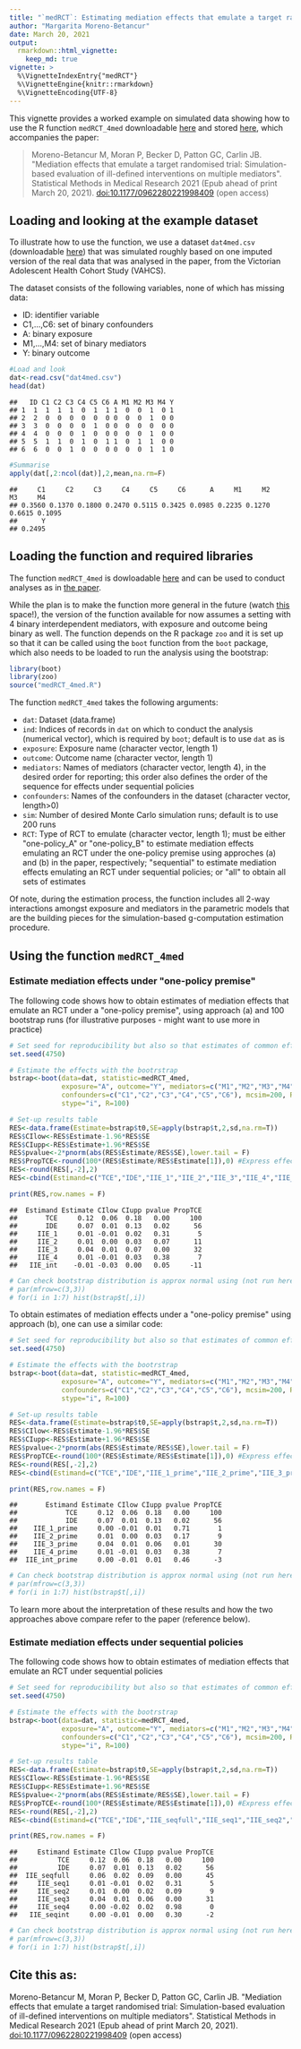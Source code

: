 ```yaml
---
title: "`medRCT`: Estimating mediation effects that emulate a target randomized controlled trial (RCT)"
author: "Margarita Moreno-Betancur"
date: March 20, 2021
output: 
  rmarkdown::html_vignette:
    keep_md: true
vignette: >
  %\VignetteIndexEntry{"medRCT"}
  %\VignetteEngine{knitr::rmarkdown}
  %\VignetteEncoding{UTF-8}
---
```

  
This vignette provides a worked example on simulated data showing how to use the R function `medRCT_4med` downloadable [here](https://raw.githack.com/moreno-betancur/medRCT/master/medRCT_4med.R) and stored [here](https://github.com/moreno-betancur/medRCT), which accompanies the paper: 

>Moreno-Betancur M, Moran P, Becker D, Patton GC, Carlin JB. "Mediation effects that emulate a target randomised trial: Simulation-based evaluation of ill-defined interventions on multiple mediators". Statistical Methods in Medical Research 2021 (Epub ahead of print March 20, 2021). [doi:10.1177/0962280221998409](https://doi.org/10.1177/0962280221998409) (open access)



## Loading and looking at the example dataset

To illustrate how to use the function, we use a dataset `dat4med.csv` (downloadable [here](https://raw.githack.com/moreno-betancur/medRCT/master/dat4med.csv)) that was simulated roughly based on one imputed version of the real data that was analysed in the paper, from the Victorian Adolescent Health Cohort Study (VAHCS).
  
The dataset consists of the following variables, none of which has missing data:

* ID: identifier variable 
* C1,...,C6: set of binary confounders
* A: binary exposure
* M1,...,M4: set of binary mediators
* Y: binary outcome


```r
#Load and look
dat<-read.csv("dat4med.csv")
head(dat)
```

```
##   ID C1 C2 C3 C4 C5 C6 A M1 M2 M3 M4 Y
## 1  1  1  1  1  0  1  1 1  0  0  1  0 1
## 2  2  0  0  0  0  0  0 0  0  0  1  0 0
## 3  3  0  0  0  0  1  0 0  0  0  0  0 0
## 4  4  0  0  0  1  0  0 0  0  0  1  0 0
## 5  5  1  1  0  1  0  1 1  0  1  1  0 0
## 6  6  0  0  1  0  0  0 0  0  0  1  1 0
```

```r
#Summarise
apply(dat[,2:ncol(dat)],2,mean,na.rm=F)
```

```
##     C1     C2     C3     C4     C5     C6      A     M1     M2     M3     M4 
## 0.3560 0.1370 0.1800 0.2470 0.5115 0.3425 0.0985 0.2235 0.1270 0.6615 0.1095 
##      Y 
## 0.2495
```

## Loading the function and required libraries

The function `medRCT_4med` is dowloadable [here](https://raw.githack.com/moreno-betancur/medRCT/master/medRCT_4med.R) and can be used to conduct analyses as in [the paper](https://arxiv.org/abs/1907.06734). 

While the plan is to make the function more general in the future (watch [this](https://github.com/moreno-betancur/medRCT) space!), the version of the function available for now assumes a setting with 4 binary interdependent mediators, with exposure and outcome being binary as well. The function depends on the R package `zoo` and it is set up so that it can be called using the `boot` function from the `boot` package, which also needs to be loaded to run the analysis using the bootstrap: 


```r
library(boot)
library(zoo)
source("medRCT_4med.R")
```

The function `medRCT_4med` takes the following arguments:

* `dat`: Dataset (data.frame)
* `ind`: Indices of records in `dat` on which to conduct the analysis (numerical vector), which is required by `boot`; default is to use `dat` as is
* `exposure`: Exposure name (character vector, length 1)
* `outcome`: Outcome name (character vector, length 1)
* `mediators`: Names of mediators (character vector, length 4), in the desired order for reporting; this order also defines the order of the sequence for effects under sequential policies
* `confounders`: Names of the confounders in the dataset (character vector, length>0)
* `sim`: Number of desired Monte Carlo simulation runs; default is to use 200 runs
* `RCT`: Type of RCT to emulate (character vector, length 1); must be either "one-policy_A" or "one-policy_B" to estimate mediation effects emulating an RCT under the one-policy premise using approches (a) and (b) in the paper, respectively;  "sequential" to estimate mediation effects emulating an RCT under sequential policies; or "all" to obtain all sets of estimates

Of note, during the estimation process, the function includes all 2-way interactions amongst exposure and mediators in the parametric models that are the building pieces for the simulation-based g-computation estimation procedure. 

## Using the function `medRCT_4med` 

### Estimate mediation effects under "one-policy premise"

The following code shows how to obtain estimates of mediation effects that emulate an RCT under a "one-policy premise", using approach (a) and 100 bootstrap runs (for illustrative purposes - might want to use more in practice)

```r
# Set seed for reproducibility but also so that estimates of common effects obtained using either of the RCT options coincide
set.seed(4750) 

# Estimate the effects with the bootrstrap
bstrap<-boot(data=dat, statistic=medRCT_4med, 
             exposure="A", outcome="Y", mediators=c("M1","M2","M3","M4"),
             confounders=c("C1","C2","C3","C4","C5","C6"), mcsim=200, RCT="one-policy_A",
             stype="i", R=100)

# Set-up results table
RES<-data.frame(Estimate=bstrap$t0,SE=apply(bstrap$t,2,sd,na.rm=T))
RES$CIlow<-RES$Estimate-1.96*RES$SE
RES$CIupp<-RES$Estimate+1.96*RES$SE
RES$pvalue<-2*pnorm(abs(RES$Estimate/RES$SE),lower.tail = F)
RES$PropTCE<-round(100*(RES$Estimate/RES$Estimate[1]),0) #Express effects as a proportion of the TCE
RES<-round(RES[,-2],2)
RES<-cbind(Estimand=c("TCE","IDE","IIE_1","IIE_2","IIE_3","IIE_4","IIE_int"),RES)

print(RES,row.names = F)
```

```
##  Estimand Estimate CIlow CIupp pvalue PropTCE
##       TCE     0.12  0.06  0.18   0.00     100
##       IDE     0.07  0.01  0.13   0.02      56
##     IIE_1     0.01 -0.01  0.02   0.31       5
##     IIE_2     0.01  0.00  0.03   0.07      11
##     IIE_3     0.04  0.01  0.07   0.00      32
##     IIE_4     0.01 -0.01  0.03   0.38       7
##   IIE_int    -0.01 -0.03  0.00   0.05     -11
```

```r
# Can check bootstrap distribution is approx normal using (not run here)
# par(mfrow=c(3,3))
# for(i in 1:7) hist(bstrap$t[,i])
```

To obtain estimates of mediation effects under a "one-policy premise" using approach (b), one can use a similar code:


```r
# Set seed for reproducibility but also so that estimates of common effects obtained using either of the RCT options coincide
set.seed(4750) 

# Estimate the effects with the bootrstrap
bstrap<-boot(data=dat, statistic=medRCT_4med, 
             exposure="A", outcome="Y", mediators=c("M1","M2","M3","M4"),
             confounders=c("C1","C2","C3","C4","C5","C6"), mcsim=200, RCT="one-policy_B",
             stype="i", R=100)

# Set-up results table
RES<-data.frame(Estimate=bstrap$t0,SE=apply(bstrap$t,2,sd,na.rm=T))
RES$CIlow<-RES$Estimate-1.96*RES$SE
RES$CIupp<-RES$Estimate+1.96*RES$SE
RES$pvalue<-2*pnorm(abs(RES$Estimate/RES$SE),lower.tail = F)
RES$PropTCE<-round(100*(RES$Estimate/RES$Estimate[1]),0) #Express effects as a proportion of the TCE
RES<-round(RES[,-2],2)
RES<-cbind(Estimand=c("TCE","IDE","IIE_1_prime","IIE_2_prime","IIE_3_prime","IIE_4_prime","IIE_int_prime"),RES)

print(RES,row.names = F)
```

```
##       Estimand Estimate CIlow CIupp pvalue PropTCE
##            TCE     0.12  0.06  0.18   0.00     100
##            IDE     0.07  0.01  0.13   0.02      56
##    IIE_1_prime     0.00 -0.01  0.01   0.71       1
##    IIE_2_prime     0.01  0.00  0.03   0.17       9
##    IIE_3_prime     0.04  0.01  0.06   0.01      30
##    IIE_4_prime     0.01 -0.01  0.03   0.38       7
##  IIE_int_prime     0.00 -0.01  0.01   0.46      -3
```

```r
# Can check bootstrap distribution is approx normal using (not run here)
# par(mfrow=c(3,3))
# for(i in 1:7) hist(bstrap$t[,i])
```

To learn more about the interpretation of these results and how the two approaches above compare refer to the paper (reference below).

### Estimate mediation effects under sequential policies

The following code shows how to obtain estimates of mediation effects that emulate an RCT under sequential policies

```r
# Set seed for reproducibility but also so that estimates of common effects obtained using either of the RCT options coincide
set.seed(4750) 

# Estimate the effects with the bootrstrap
bstrap<-boot(data=dat, statistic=medRCT_4med, 
             exposure="A", outcome="Y", mediators=c("M1","M2","M3","M4"),
             confounders=c("C1","C2","C3","C4","C5","C6"), mcsim=200, RCT="sequential",
             stype="i", R=100)

# Set-up results table
RES<-data.frame(Estimate=bstrap$t0,SE=apply(bstrap$t,2,sd,na.rm=T))
RES$CIlow<-RES$Estimate-1.96*RES$SE
RES$CIupp<-RES$Estimate+1.96*RES$SE
RES$pvalue<-2*pnorm(abs(RES$Estimate/RES$SE),lower.tail = F)
RES$PropTCE<-round(100*(RES$Estimate/RES$Estimate[1]),0) #Express effects as a proportion of the TCE
RES<-round(RES[,-2],2)
RES<-cbind(Estimand=c("TCE","IDE","IIE_seqfull","IIE_seq1","IIE_seq2","IIE_seq3","IIE_seq4","IIE_seqint"),RES)

print(RES,row.names = F)
```

```
##     Estimand Estimate CIlow CIupp pvalue PropTCE
##          TCE     0.12  0.06  0.18   0.00     100
##          IDE     0.07  0.01  0.13   0.02      56
##  IIE_seqfull     0.06  0.02  0.09   0.00      45
##     IIE_seq1     0.01 -0.01  0.02   0.31       5
##     IIE_seq2     0.01  0.00  0.02   0.09       9
##     IIE_seq3     0.04  0.01  0.06   0.00      31
##     IIE_seq4     0.00 -0.02  0.02   0.98       0
##   IIE_seqint     0.00 -0.01  0.00   0.30      -2
```

```r
# Can check bootstrap distribution is approx normal using (not run here)
# par(mfrow=c(3,3))
# for(i in 1:7) hist(bstrap$t[,i])
```



## Cite this as:

Moreno-Betancur M, Moran P, Becker D, Patton GC, Carlin JB. "Mediation effects that emulate a target randomised trial: Simulation-based evaluation of ill-defined interventions on multiple mediators". Statistical Methods in Medical Research 2021 (Epub ahead of print March 20, 2021). [doi:10.1177/0962280221998409](https://doi.org/10.1177/0962280221998409) (open access)

